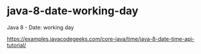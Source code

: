# java-8-date-working-day
Java 8 - Date: working day

https://examples.javacodegeeks.com/core-java/time/java-8-date-time-api-tutorial/
